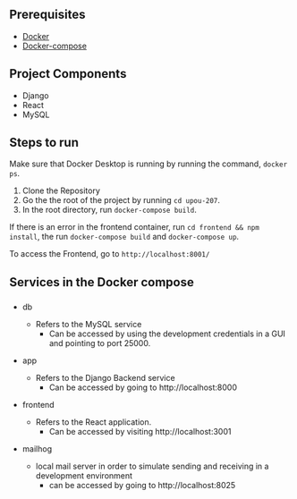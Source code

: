 ## Prerequisites

- [Docker](https://docs.docker.com/engine/install/)
- [Docker-compose](https://docs.docker.com/compose/install/)


## Project Components
- Django
- React
- MySQL

## Steps to run 

Make sure that Docker Desktop is running by running the command, `docker ps`.  

1. Clone the Repository
2. Go the the root of the project by running `cd upou-207`.
3. In the root directory, run `docker-compose build`.

If there is an error in the frontend container, run `cd frontend && npm install`, the run `docker-compose build` and `docker-compose up`.

To access the Frontend, go to `http://localhost:8001/`

## Services in the Docker compose

### 

- db
  - Refers to the MySQL service
    - Can be accessed by using the development credentials in a GUI and pointing to port 25000.

- app
  - Refers to the Django Backend service
    - Can be accessed by going to http://localhost:8000

- frontend
  - Refers to the React application.
    - Can be accessed by visiting http://localhost:3001
- mailhog
  - local mail server in order to simulate sending and receiving in a development environment
    - can be accessed by going to http://localhost:8025
